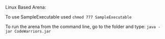 Linux Based Arena:

To use SampleExecutable used 
`chmod 777 SampleExecutable`

To run the arena from the command line, go to the folder and type:
`java -jar CodeWarriors.jar`
